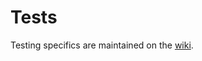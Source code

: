 # Tests
Testing specifics are maintained on the [wiki](https://github.com/NREL/alfalfa/wiki/Running-Tests).
